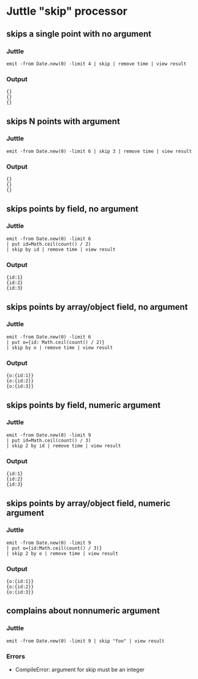 # Juttle "skip" processor

## skips a single point with no argument

### Juttle

    emit -from Date.new(0) -limit 4 | skip | remove time | view result

### Output
    {}
    {}
    {}

## skips N points with argument

### Juttle

    emit -from Date.new(0) -limit 6 | skip 3 | remove time | view result

### Output
    {}
    {}
    {}

## skips points by field, no argument

### Juttle
    emit -from Date.new(0) -limit 6
    | put id=Math.ceil(count() / 2)
    | skip by id | remove time | view result

### Output
    {id:1}
    {id:2}
    {id:3}

## skips points by array/object field, no argument

### Juttle
    emit -from Date.new(0) -limit 6
    | put o={id: Math.ceil(count() / 2)}
    | skip by o | remove time | view result

### Output
    {o:{id:1}}
    {o:{id:2}}
    {o:{id:3}}

## skips points by field, numeric argument

### Juttle
    emit -from Date.new(0) -limit 9
    | put id=Math.ceil(count() / 3)
    | skip 2 by id | remove time | view result

### Output
    {id:1}
    {id:2}
    {id:3}

## skips points by array/object field, numeric argument

### Juttle
    emit -from Date.new(0) -limit 9
    | put o={id:Math.ceil(count() / 3)}
    | skip 2 by o | remove time | view result

### Output
    {o:{id:1}}
    {o:{id:2}}
    {o:{id:3}}

## complains about nonnumeric argument

### Juttle
    emit -from Date.new(0) -limit 9 | skip "foo" | view result

### Errors
  * CompileError: argument for skip must be an integer
